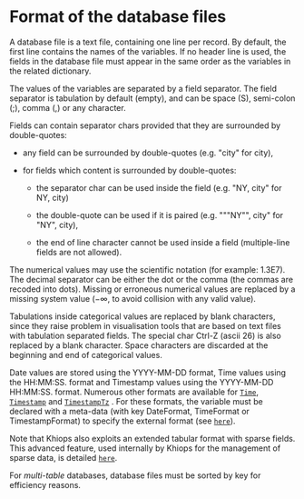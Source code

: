 # Format of the database files

A database file is a text file, containing one line per record. By default, the first line contains the names of the variables. 
If no header line is used, the fields in the database file must appear in the same order as the variables in the related dictionary.

The values of the variables are separated by a field separator. The field separator is tabulation by default (empty), and can be space (S), semi-colon (;), comma (,) or any character.

Fields can contain separator chars provided that they are surrounded by double-quotes:

- any field can be surrounded by double-quotes (e.g. "city" for city),

- for fields which content is surrounded by double-quotes:

	- the separator char can be used inside the field (e.g. "NY, city" for NY, city)
  
	- the double-quote can be used if it is paired (e.g. """NY"", city" for "NY", city),
  
	- the end of line character cannot be used inside a field (multiple-line fields are not allowed).

The numerical values may use the scientific notation (for example: 1.3E7). The decimal separator can be either the dot or the comma (the commas are recoded into dots). 
Missing or erroneous numerical values are replaced by a missing system value ($- \infty$, to avoid collision with any valid value).

Tabulations inside categorical values are replaced by blank characters, since they raise problem in visualisation tools that are based on text files with tabulation 
separated fields. The special char Ctrl-Z (ascii 26) is also replaced by a blank character. Space characters are discarded at the beginning and end of categorical values.

Date values are stored using the YYYY-MM-DD format, Time values using the HH:MM:SS. format and Timestamp values using the YYYY-MM-DD HH:MM:SS. format. 
Numerous other formats are available for [`Time`](time-rules.md), [`Timestamp`](timestamp-rules.md) and [`TimestampTz`](timestamp-tz-rules.md) . 
For these formats, the variable must be declared with a meta-data (with key DateFormat, TimeFormat or TimestampFormat) 
to specify the external format (see [`here`](dictionary-files.md)).

Note that Khiops also exploits an extended tabular format with sparse fields. This advanced feature, used internally by Khiops for the management of sparse data, 
is detailed [`here`](block-sparse-rules.md).

For *multi-table* databases, database files must be sorted by key for efficiency reasons. 
<!--- [](../../assets/images-khiops-guides/khiops/Multi-tablePicto.png) ---> 
